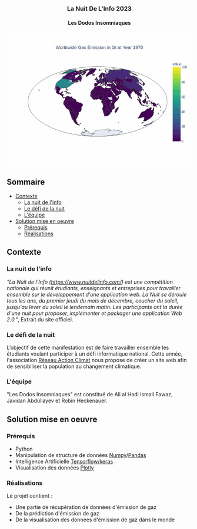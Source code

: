 <!-- Titre -->
<br />
<p align="center">
  <h3 align="center">La Nuit De L'Info 2023</h3>
  <h4 align="center">Les Dodos Insomniaques</h4>
</p>

![vis_gif](https://github.com/RobinHCK/LaNuitDeLInfo2023/blob/master/vis_gif.gif)

<!-- Sommaire -->
## Sommaire

* [Contexte](#contexte)
  * [La nuit de l'info](#la-nuit-de-l'info)
  * [Le défi de la nuit](#le-défi-de-la-nuit)
  * [L'équipe](#l'équipe)
* [Solution mise en oeuvre](#solution-mise-en-oeuvre)
  * [Prérequis](#prérequis)
  * [Réalisations](#réalisations)

<!-- Contexte -->
## Contexte

### La nuit de l'info

*"La Nuit de l’Info (https://www.nuitdelinfo.com/) est une compétition nationale qui réunit étudiants, enseignants et entreprises pour travailler ensemble sur le développement d’une application web.
La Nuit se déroule tous les ans, du premier jeudi du mois de décembre, coucher du soleil, jusqu'au lever du soleil le lendemain matin.
Les participants ont la durée d'une nuit pour proposer, implémenter et packager une application Web 2.0."*, Extrait du site officiel.

### Le défi de la nuit

L’objectif de cette manifestation est de faire travailler ensemble les étudiants voulant participer à un défi informatique national.
Cette année, l'association  [Réseau Action Climat](https://reseauactionclimat.org/) nous propose de créer un site web afin de sensibiliser la population au changement climatique.

### L'équipe

"Les Dodos Insomniaques" est constitué de Ali al Hadi Ismail Fawaz, Javidan Abdullayev et Robin Heckenauer.

<!-- Solution mise en oeuvre -->
## Solution mise en oeuvre

### Prérequis

- Python
- Manipulation de structure de données [Numpy](https://numpy.org/)/[Pandas](https://pandas.pydata.org/)
- Intelligence Artificielle [Tensorflow/keras](https://www.tensorflow.org/api_docs/python/tf/keras)
- Visualisation des données [Plotly](https://plotly.com/)

### Réalisations

Le projet contient :
- Une partie de récupération de données d'émission de gaz
- De la prédiction d'émission de gaz
- De la visualisation des données d'émission de gaz dans le monde
